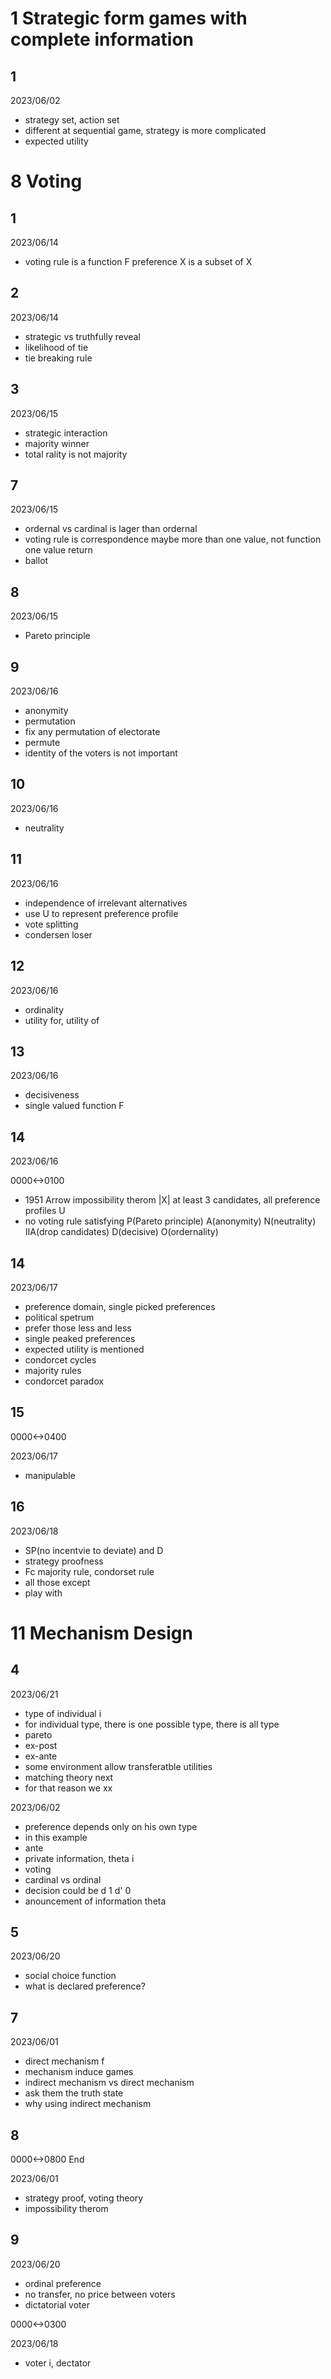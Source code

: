 # 1 Strategic form games with complete information

## 1

2023/06/02

- strategy set, action set
- different at sequential game, strategy is more complicated
- expected utility

# 8 Voting

## 1

2023/06/14

- voting rule is a function F preference X is a subset of X

## 2

2023/06/14

- strategic vs truthfully reveal
- likelihood of tie
- tie breaking rule

## 3 

2023/06/15

- strategic interaction
- majority winner
- total rality is not majority

## 7

2023/06/15

- ordernal vs cardinal is lager than ordernal
- voting rule is correspondence maybe more than one value, not function one value return
- ballot

## 8

2023/06/15

- Pareto principle

## 9

2023/06/16

- anonymity
- permutation
- fix any permutation of electorate
- permute
- identity of the voters is not important

## 10

2023/06/16

- neutrality

## 11

2023/06/16

- independence of irrelevant alternatives
- use U to represent preference profile
- vote splitting
- condersen loser

## 12

2023/06/16

- ordinality
- utility for, utility of

## 13

2023/06/16

- decisiveness
- single valued function F

## 14

2023/06/16

0000<->0100

- 1951 Arrow impossibility therom |X| at least 3 candidates, all preference profiles U
- no voting rule satisfying P(Pareto principle) A(anonymity) N(neutrality) IIA(drop candidates) D(decisive) O(ordernality)

## 14

2023/06/17

- preference domain, single picked preferences
- political spetrum
- prefer those less and less
- single peaked preferences
- expected utility is mentioned
- condorcet cycles
- majority rules
- condorcet paradox

## 15

0000<->0400

2023/06/17

- manipulable

## 16

2023/06/18

- SP(no incentvie to deviate) and D
- strategy proofness
- Fc majority rule, condorset rule
- all those except
- play with

# 11 Mechanism Design

## 4

2023/06/21

- type of individual i
- for individual type, there is one possible type, there is all type
- pareto
- ex-post
- ex-ante
- some environment allow transferatble utilities
- matching theory next
- for that reason we xx

2023/06/02

- preference depends only on his own type
- in this example
- ante
- private information, theta i
- voting
- cardinal vs ordinal
- decision could be d 1 d' 0
- anouncement of information theta

## 5

2023/06/20

- social choice function
- what is declared preference?

## 7

2023/06/01

- direct mechanism f
- mechanism induce games
- indirect mechanism vs direct mechanism
- ask them the truth state
- why using indirect mechanism

## 8

0000<->0800 End

2023/06/01

- strategy proof, voting theory
- impossibility therom

## 9

2023/06/20

- ordinal preference
- no transfer, no price between voters
- dictatorial voter

0000<->0300

2023/06/18

- voter i, dectator
